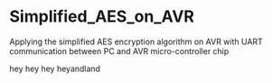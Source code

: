 # Simplified_AES_on_AVR
Applying the simplified AES encryption algorithm on AVR with UART communication between PC and AVR micro-controller chip


hey hey hey
heyandland 
